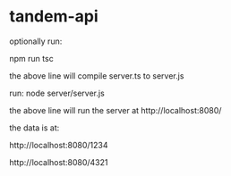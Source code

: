 # tandem-api
optionally run:

npm run tsc

the above line will compile server.ts to server.js

run:
node server/server.js

the above line will run the server at http://localhost:8080/

the data is at:

http://localhost:8080/1234

http://localhost:8080/4321

